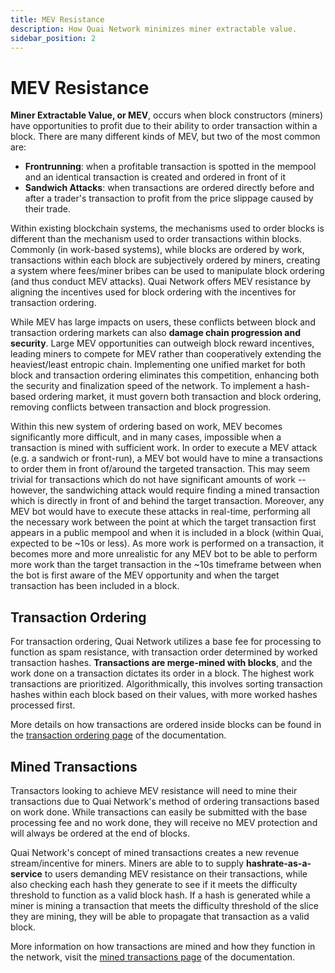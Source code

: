 ```yaml
---
title: MEV Resistance
description: How Quai Network minimizes miner extractable value.
sidebar_position: 2
---
```


# MEV Resistance

**Miner Extractable Value, or MEV**, occurs when block constructors (miners) have opportunities to profit due to their ability to order transaction within a block. There are many different kinds of MEV, but two of the most common are:

- **Frontrunning**: when a profitable transaction is spotted in the mempool and an identical transaction is created and ordered in front of it
- **Sandwich Attacks**: when transactions are ordered directly before and after a trader's transaction to profit from the price slippage caused by their trade.

Within existing blockchain systems, the mechanisms used to order blocks is different than the mechanism used to order transactions within blocks. Commonly (in work-based systems), while blocks are ordered by work, transactions within each block are subjectively ordered by miners, creating a system where fees/miner bribes can be used to manipulate block ordering (and thus conduct MEV attacks). Quai Network offers MEV resistance by aligning the incentives used for block ordering with the incentives for transaction ordering. 

While MEV has large impacts on users, these conflicts between block and transaction ordering markets can also **damage chain progression and security**. Large MEV opportunities can outweigh block reward incentives, leading miners to compete for MEV rather than cooperatively extending the heaviest/least entropic chain. Implementing one unified market for both block and transaction ordering eliminates this competition, enhancing both the security and finalization speed of the network. To implement a hash-based ordering market, it must govern both transaction and block ordering, removing conflicts between transaction and block progression.

Within this new system of ordering based on work, MEV becomes significantly more difficult, and in many cases, impossible when a transaction is mined with sufficient work. In order to execute a MEV attack (e.g. a sandwich or front-run), a MEV bot would have to mine a transactions to order them in front of/around the targeted transaction. This may seem trivial for transactions which do not have significant amounts of work -- however, the sandwiching attack would require finding a mined transaction which is directly in front of and behind the target transaction. Moreover, any MEV bot would have to execute these attacks in real-time, performing all the necessary work between the point at which the target transaction first appears in a public mempool and when it is included in a block (within Quai, expected to be ~10s or less). As more work is performed on a transaction, it becomes more and more unrealistic for any MEV bot to be able to perform more work than the target transaction in the ~10s timeframe between when the bot is first aware of the MEV opportunity and when the target transaction has been included in a block.

## Transaction Ordering

For transaction ordering, Quai Network utilizes a base fee for processing to function as spam resistance, with transaction order determined by worked transaction hashes. **Transactions are merge-mined with blocks**, and the work done on a transaction dictates its order in a block. The highest work transactions are prioritized. Algorithmically, this involves sorting transaction hashes within each block based on their values, with more worked hashes processed first.

More details on how transactions are ordered inside blocks can be found in the [transaction ordering page](/learn/advanced-introduction/mev-resistance/transaction-ordering) of the documentation.

## Mined Transactions

Transactors looking to achieve MEV resistance will need to mine their transactions due to Quai Network's method of ordering transactions based on work done. While transactions can easily be submitted with the base processing fee and no work done, they will receive no MEV protection and will always be ordered at the end of blocks.

Quai Network's concept of mined transactions creates a new revenue stream/incentive for miners. Miners are able to to supply **hashrate-as-a-service** to users demanding MEV resistance on their transactions, while also checking each hash they generate to see if it meets the difficulty threshold to function as a valid block hash. If a hash is generated while a miner is mining a transaction that meets the difficulty threshold of the slice they are mining, they will be able to propagate that transaction as a valid block.

More information on how transactions are mined and how they function in the network, visit the [mined transactions page](/learn/advanced-introduction/mev-resistance/mined-transactions) of the documentation.

